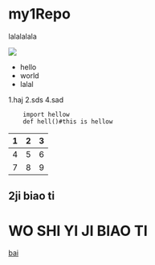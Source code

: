 # my1Repo
lalalalala

![](https://www.baidu.com/s?wd=%E4%BB%8A%E6%97%A5%E6%96%B0%E9%B2%9C%E4%BA%8B&tn=SE_PclogoS_8whnvm25&sa=ire_dl_gh_logo&rsv_dl=igh_logo_pcs)

* hello
* world
* lalal


1.haj
2.sds
4.sad

		import hellow
		def hell()#this is hellow

1|2|3
---|---|---
4|5|6
7|8|9

## 2ji biao ti 

<h1>WO SHI YI JI BIAO TI</H1>

[bai](Http://www.baidu.com)
